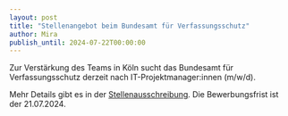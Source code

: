 ```yaml
---
layout: post
title: "Stellenangebot beim Bundesamt für Verfassungsschutz"
author: Mira
publish_until: 2024-07-22T00:00:00
---
```

Zur Verstärkung des Teams in Köln sucht das Bundesamt für Verfassungsschutz derzeit nach
IT-Projektmanager:innen (m/w/d).

Mehr Details gibt es in der [Stellenausschreibung](/dokumente/ausschreibungen_jobboerse/2024-06-21-bfv.pdf). 
Die Bewerbungsfrist ist der 21.07.2024.
